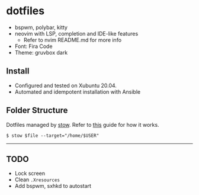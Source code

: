 # dotfiles

- bspwm, polybar, kitty
- neovim with LSP, completion and IDE-like features
  - Refer to nvim README.md for more info
- Font: Fira Code
- Theme: gruvbox dark

## Install
- Configured and tested on Xubuntu 20.04.
- Automated and idempotent installation with Ansible

## Folder Structure
Dotfiles managed by [stow](https://www.gnu.org/software/stow/). Refer to
[this](http://brandon.invergo.net/news/2012-05-26-using-gnu-stow-to-manage-your-dotfiles.html) guide for how it works.
```
$ stow $file --target="/home/$USER"
```

---
## TODO
- Lock screen
- Clean `.Xresources`
- Add bspwm, sxhkd to autostart
